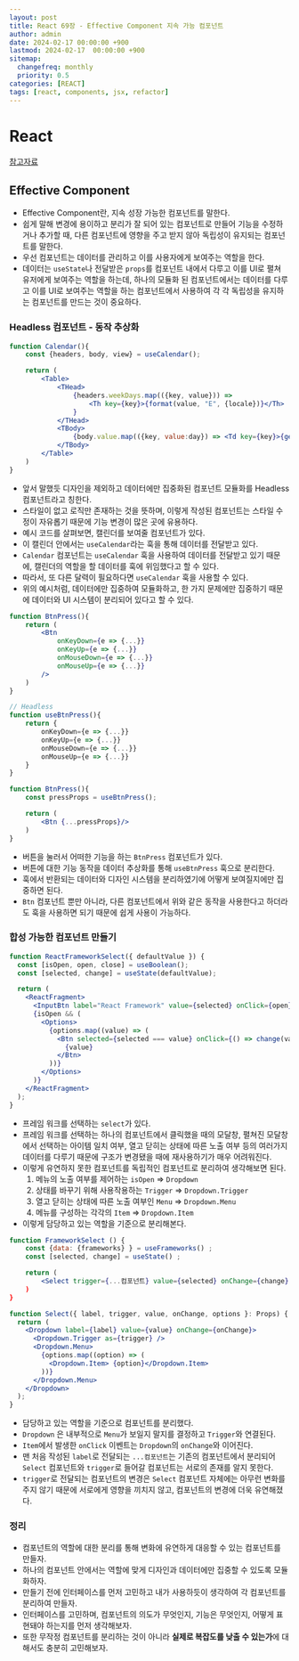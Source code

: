 ```yaml
---
layout: post
title: React 69장 - Effective Component 지속 가능 컴포넌트
author: admin
date: 2024-02-17 00:00:00 +900
lastmod: 2024-02-17  00:00:00 +900
sitemap:
  changefreq: monthly
  priority: 0.5
categories: [REACT]
tags: [react, components, jsx, refactor]
---
```


# React

[참고자료](https://toss.im/slash-22/sessions/1-7)

## Effective Component

- Effective Component란, 지속 성장 가능한 컴포넌트를 말한다.
- 쉽게 말해 변경에 용이하고 분리가 잘 되어 있는 컴포넌트로 만들어 기능을 수정하거나 추가할 때, 다른 컴포넌트에 영향을 주고 받지 않아 독립성이 유지되는 컴포넌트를 말한다.
- 우선 컴포넌트는 데이터를 관리하고 이를 사용자에게 보여주는 역할을 한다.
- 데이터는 `useState`나 전달받은 `props`를 컴포넌트 내에서 다루고 이를 UI로 펼쳐 유저에게 보여주는 역할을 하는데, 하나의 모듈화 된 컴포넌트에서는 데이터를 다루고 이를 UI로 보여주는 역할을 하는 컴포넌트에서 사용하여 각 각 독립성을 유지하는 컴포넌트를 만드는 것이 중요하다.

### Headless 컴포넌트 - 동작 추상화

```jsx
function Calendar(){
    const {headers, body, view} = useCalendar();

    return (
        <Table>
            <THead>
                {headers.weekDays.map(({key, value})) =>
                    <Th key={key}>{format(value, "E", {locale})}</Th>
                }
            </THead>
            <TBody>
                {body.value.map(({key, value:day}) => <Td key={key}>{getData(day)}</Td>)}
            </TBody>
        </Table>
    )
}
```

- 앞서 말했듯 디자인을 제외하고 데이터에만 집중화된 컴포넌트 모듈화를 Headless 컴포넌트라고 칭한다.
- 스타일이 없고 로직만 존재하는 것을 뜻하며, 이렇게 작성된 컴포넌트는 스타일 수정이 자유롭기 때문에 기능 변경이 많은 곳에 유용하다.
- 예시 코드를 살펴보면, 캘린더를 보여줄 컴포넌트가 있다.
- 이 캘린더 안에서는 `useCalendar`라는 훅을 통해 데이터를 전달받고 있다.
- `Calendar` 컴포넌트는 `useCalendar` 훅을 사용하여 데이터를 전달받고 있기 때문에, 캘린더의 역할을 할 데이터를 훅에 위임했다고 할 수 있다.
- 따라서, 또 다른 달력이 필요하다면 `useCalendar` 훅을 사용할 수 있다.
- 위의 예시처럼, 데이터에만 집중하여 모듈화하고, 한 가지 문제에만 집중하기 때문에 데이터와 UI 시스템이 분리되어 있다고 할 수 있다.

```jsx
function BtnPress(){
    return (
        <Btn
            onKeyDown={e => {...}}
            onKeyUp={e => {...}}
            onMouseDown={e => {...}}
            onMouseUp={e => {...}}
        />
    )
}

// Headless
function useBtnPress(){
    return {
        onKeyDown={e => {...}}
        onKeyUp={e => {...}}
        onMouseDown={e => {...}}
        onMouseUp={e => {...}}
    }
}

function BtnPress(){
    const pressProps = useBtnPress();

    return (
        <Btn {...pressProps}/>
    )
}
```

- 버튼을 눌러서 어떠한 기능을 하는 `BtnPress` 컴포넌트가 있다.
- 버튼에 대한 기능 동작을 데이터 추상화를 통해 `useBtnPress` 훅으로 분리한다.
- 훅에서 반환되는 데이터와 디자인 시스템을 분리하였기에 어떻게 보여질지에만 집중하면 된다.
- `Btn` 컴포넌트 뿐만 아니라, 다른 컴포넌트에서 위와 같은 동작을 사용한다고 하더라도 훅을 사용하면 되기 때문에 쉽게 사용이 가능하다.

### 합성 가능한 컴포넌트 만들기

```jsx
function ReactFrameworkSelect({ defaultValue }) {
  const [isOpen, open, close] = useBoolean();
  const [selected, change] = useState(defaultValue);

  return (
    <ReactFragment>
      <InputBtn label="React Framework" value={selected} onClick={open} />
      {isOpen && (
        <Options>
          {options.map((value) => (
            <Btn selected={selected === value} onClick={() => change(value)}>
              {value}
            </Btn>
          ))}
        </Options>
      )}
    </ReactFragment>
  );
}
```

- 프레임 워크를 선택하는 `select`가 있다.
- 프레임 워크를 선택하는 하나의 컴포넌트에서 클릭했을 때의 모달창, 펼쳐진 모달창에서 선택하는 아이템 일치 여부, 열고 닫히는 상태에 따른 노출 여부 등의 여러가지 데이터를 다루기 때문에 구조가 변경됐을 때에 재사용하기가 매우 어려워진다.
- 이렇게 유연하지 못한 컴포넌트를 독립적인 컴포넌트로 분리하여 생각해보면 된다.
  1. 메뉴의 노출 여부를 제어하는 `isOpen` => `Dropdown`
  2. 상태를 바꾸기 위해 사용작용하는 `Trigger` => `Dropdown.Trigger`
  3. 열고 닫히는 상태에 따른 노출 여부인 `Menu` => `Dropdown.Menu`
  4. 메뉴를 구성하는 각각의 `Item` => `Dropdown.Item`
- 이렇게 담당하고 있는 역할을 기준으로 분리해본다.

```jsx
function FrameworkSelect () {
    const {data: {frameworks} } = useFrameworks() ;
    const [selected, change] = useState() ;

    return (
        <Select trigger={...컴포넌트} value={selected} onChange={change} options={frameworks}/›
    )
}
```

```jsx
function Select({ label, trigger, value, onChange, options }: Props) {
  return (
    <Dropdown label={label} value={value} onChange={onChange}>
      <Dropdown.Trigger as={trigger} />
      <Dropdown.Menu>
        {options.map((option) => (
          <Dropdown.Item> {option}</Dropdown.Item>
        ))}
      </Dropdown.Menu>
    </Dropdown>
  );
}
```

- 담당하고 있는 역할을 기준으로 컴포넌트를 분리했다.
- `Dropdown` 은 내부적으로 `Menu`가 보일지 말지를 결정하고 `Trigger`와 연결된다.
- `Item`에서 발생한 `onClick` 이벤트는 `Dropdown`의 `onChange`와 이어진다.
- 맨 처음 작성된 `label`로 전달되는 `...컴포넌트`는 기존의 컴포넌트에서 분리되어 `Select` 컴포넌트와 `trigger`로 들어갈 컴포넌트는 서로의 존재를 알지 못한다.
- `trigger`로 전달되는 컴포넌트의 변경은 `Select` 컴포넌트 자체에는 아무런 변화를 주지 않기 때문에 서로에게 영향을 끼치지 않고, 컴포넌트의 변경에 더욱 유연해졌다.

### 정리

- 컴포넌트의 역할에 대한 분리를 통해 변화에 유연하게 대응할 수 있는 컴포넌트를 만들자.
- 하나의 컴포넌트 안에서는 역할에 맞게 디자인과 데이터에만 집중할 수 있도록 모듈화하자.
- 만들기 전에 인터페이스를 먼저 고민하고 내가 사용하듯이 생각하여 각 컴포넌트를 분리하여 만들자.
- 인터페이스를 고민하며, 컴포넌트의 의도가 무엇인지, 기능은 무엇인지, 어떻게 표현돼야 하는지를 먼저 생각해보자.
- 또한 무작정 컴포넌트를 분리하는 것이 아니라 **실제로 복잡도를 낮출 수 있는가**에 대해서도 충분히 고민해보자.
